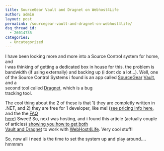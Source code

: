 ```yaml
---
title: SourceGear Vault and Dragnet on Webhost4Life
author: admin
layout: post
permalink: /sourcegear-vault-and-dragnet-on-webhost4life/
dsq_thread_id:
  - 26014735
categories:
  - Uncategorized
---
```

I have been looking more and more into a Source Control system for home, and  
i was thinking of getting a dedicated box in house for this. the problem is  
bandwidth (if using externally) and backing up (i dont do a lot&#8230;). Well, one  
of the Source Control Systems i found is an app called [SourceGear][1] [Vault][2], and a  
second&nbsp;tool called [Dragnet][3], which is a bug  
tracking tool.

The cool thing about the 2 of these is that 1) they are completly written in  
.NET, and 2) they are free for 1 developer, like me! ([see pricing info here][4],  
and the the [FAQ  
here][5]) Sweet! So, next was hosting, and i found this article (actually couple  
of articles) [showing you how to get both  
Vault and Dragnet][6] to work with [WebHost4Life][7]. Very cool stuff!

So, now all i need is the time to set the system up and play around&#8230;.  
hmmmm

 [1]: http://www.sourcegear.com/
 [2]: http://www.sourcegear.com/vault/index.html
 [3]: http://www.sourcegear.com/dragnet/index.html
 [4]: http://www.sourcegear.com/vault/pricing.html
 [5]: http://support.sourcegear.com/viewtopic.php?t=252
 [6]: http://orangetoad.com/?cat=2
 [7]: http://www.webhost4life.com